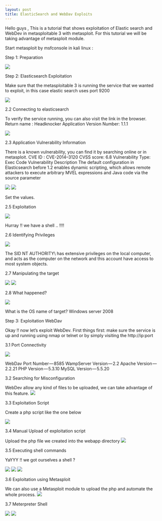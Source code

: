 ```yaml
---
layout: post
title: ElasticSearch and WebDav Exploits 
---
```

Hello guys , This is a tutorial that shows exploitation of Elastic search and WebDev in metasploitable 3 with metasploit.
For this tutorial we will be taking advantage of metasploit module.

Start metasploit by msfconsole in kali linux :

Step 1: Preparation

![](/images/2019-09-28-webdev/1.png)

Step 2: Elasticsearch Exploitation

Make sure that the metasploitable 3 is running the service that we wanted to exploit, in this case elastic search uses port 9200

![](/images/2019-09-28-webdev/2.png)

2.2 Connecting to elasticsearch

To verify the service running, you can also visit the link in the browser.
Return name : Headknocker
Application Version Number: 1.1.1

![](/images/2019-09-28-webdev/3.png)

2.3 Application Vulnerability Information

There is a known vulnerability, you can find it by searching online or in metasploit.
CVE ID : CVE-2014–3120
CVSS score: 6.8
Vulnerability Type: Exec Code
Vulnerability Description
The default configuration in Elasticsearch before 1.2 enables dynamic scripting, which allows remote attackers to execute arbitrary MVEL expressions and Java code via the source parameter

![](/images/2019-09-28-webdev/4.png)
![](/images/2019-09-28-webdev/5.png)

Set the values.

2.5 Exploitation

![](/images/2019-09-28-webdev/6.png)

Hurray !! we have a shell .. !!!!

2.6 Identifying Privileges

![](/images/2019-09-28-webdev/7.png)

The SID NT AUTHORITY\ has extensive privileges on the local computer, and acts as the computer on the network and this account have access to most system objects.

2.7 Manipulating the target

![](/images/2019-09-28-webdev/8.png)
![](/images/2019-09-28-webdev/9.png)

2.8 What happened?

![](/images/2019-09-28-webdev/10.png)

What is the OS name of target?
Windows server 2008

Step 3: Exploitation WebDav

Okay !! now let’s exploit WebDev. First things first: make sure the service is up and running using nmap or telnet or by simply visiting the http://ip:port

3.1 Port Connectivity

![](/images/2019-09-28-webdev/11.png)

WebDav Port Number — 8585
WampServer Version — 2.2
Apache Version — 2.2.21
PHP Version — 5.3.10
MySQL Version — 5.5.20


3.2 Searching for Misconfiguration

WebDev allow any kind of files to be uploaded, we can take advantage of this feature.
![](/images/2019-09-28-webdev/12.png)

3.3 Exploitation Script

Create a php script like the one below

![](/images/2019-09-28-webdev/13.png)

3.4 Manual Upload of exploitation script

Upload the php file we created into the webapp directory
![](/images/2019-09-28-webdev/14.png)

3.5 Executing shell commands

YaYYY !! we got ourselves a shell ?

![](/images/2019-09-28-webdev/15.png)
![](/images/2019-09-28-webdev/16.png)
![](/images/2019-09-28-webdev/17.png)

3.6 Exploitation using Metasploit

We can also use a Metasploit module to upload the php and automate the whole process.
![](/images/2019-09-28-webdev/18.png)

3.7 Meterpreter Shell

![](/images/2019-09-28-webdev/19.png)
![](/images/2019-09-28-webdev/20.png)
